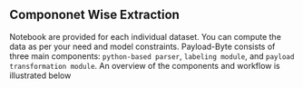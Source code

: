 ## Compononet Wise Extraction

Notebook are provided for each individual dataset. You can compute the data as per your need and model constraints. Payload-Byte consists of three main
components: `python-based parser`, `labeling module`, and `payload transformation module`. An overview of the components and workflow is illustrated below

